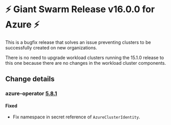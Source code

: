 # :zap: Giant Swarm Release v16.0.0 for Azure :zap:

This is a bugfix release that solves an issue preventing clusters to be successfully created on new organizations.

There is no need to upgrade workload clusters running the 15.1.0 release to this one because there are no changes in the
workload cluster components.

## Change details

### azure-operator [5.8.1](https://github.com/giantswarm/azure-operator/releases/tag/v5.8.1)

#### Fixed
- Fix namespace in secret reference of `AzureClusterIdentity`.
